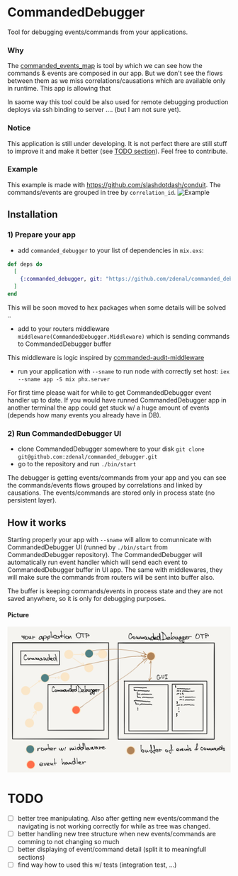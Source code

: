 # CommandedDebugger

Tool for debugging events/commands from your applications.

### Why
The [commanded_events_map](https://github.com/zdenal/commanded_events_map) is tool by which we can see how the commands & events
are composed in our app. But we don't see the flows between them as we miss correlations/causations which are available only
in runtime. This app is allowing that

In saome way this tool could be also used for remote debugging production deploys via ssh binding to server .... (but I am not sure yet).


### Notice
This application is still under developing. It is not perfect there are still stuff to improve it and make it better (see [TODO section](#todo)).
Feel free to contribute.

### Example
This example is made with https://github.com/slashdotdash/conduit. The commands/events are grouped in tree by `correlation_id`.
![Example](assets/commanded-debugger.gif)

## Installation

### 1) Prepare your app
- add `commanded_debugger` to your list of dependencies in `mix.exs`:

```elixir
def deps do
  [
    {:commanded_debugger, git: "https://github.com/zdenal/commanded_debugger.git"}
  ]
end
```

This will be soon moved to hex packages when some details will be solved ..

- add to your routers middleware `middleware(CommandedDebugger.Middleware)` which is sending commands to CommandedDebugger buffer

This middleware is logic inspired by [commanded-audit-middleware](https://github.com/commanded/commanded-audit-middleware)

- run your application with `--sname` to run node with correctly set host: `iex --sname app -S mix phx.server`

For first time please wait for while to get CommandedDebugger event handler up to date. If you would have
runned CommandedDebugger app in another terminal the app could get stuck w/ a huge amount of events (depends how many
events you already have in DB).

### 2) Run CommandedDebugger UI
- clone CommandedDebugger somewhere to your disk `git clone git@github.com:zdenal/commanded_debugger.git`
- go to the repository and run `./bin/start`

The debugger is getting events/commands from your app and you can see the commands/events flows grouped
by correlations and linked by causations. The events/commands are stored only in process state (no persistent layer).


## How it works
Starting properly your app with `--sname` will allow to comunnicate with CommandedDebugger UI (runned by `./bin/start` from CommandedDebugger repository). The CommandedDebugger will automatically run event handler which
will send each event to CommandedDebugger buffer in UI app. The same with middlewares, they will make
sure the commands from routers will be sent into buffer also.

The buffer is keeping commands/events in process state and they are not saved anywhere, so it is only for debugging purposes.

#### Picture
![design](assets/picture-design.png)


# TODO
- [ ] better tree manipulating. Also after getting new events/command the navigating is not working correctly for while as tree was changed.
- [ ] better handling new tree structure when new events/commands are comming to not changing so much
- [ ] better displaying of event/command detail (split it to meaningfull sections)
- [ ] find way how to used this w/ tests (integration test, ...)
